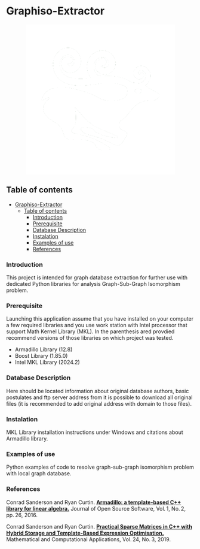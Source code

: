# Graphiso-Extractor

<div style="display:flex;justify-content: center;align-items: center;">
<img src="scitia_logo.png" alt="Logo of K!Scithia">
</div>

## Table of contents
- [Graphiso-Extractor](#graphiso-extractor)
  - [Table of contents](#table-of-contents)
    - [Introduction ](#introduction-)
    - [Prerequisite ](#prerequisite-)
    - [Database Description ](#database-description-)
    - [Instalation ](#instalation-)
    - [Examples of use ](#examples-of-use-)
    - [References ](#references-)

### Introduction <a name="intro"></a>

This project is intended for graph database extraction for further use with dedicated Python libraries for analysis Graph-Sub-Graph Isomorphism problem.

### Prerequisite <a name="prerequisite"></a>

Launching this application assume that you have installed on your computer a few required libraries and you use work station with Intel processor that support Math Kernel Library (MKL). In the parenthesis ared provdied recommend versions of those libraries on which project was tested.
- Armadillo Library (12.8)
- Boost Library (1.85.0)
- Intel MKL Library (2024.2)

### Database Description <a name="desc"></a>

Here should be located information about original database authors,
basic postulates and ftp server address from it is possible to download
all original files (it is recommended to add original address with domain
to those files).

### Instalation <a name="install"></a>

MKL Library installation instructions under Windows and citations 
about Armadillo library.

### Examples of use <a name="use"></a>

Python examples of code to resolve graph-sub-graph isomorphism problem
with local graph database.

### References <a name="references"></a>

Conrad Sanderson and Ryan Curtin.
<b><a href="https://arma.sourceforge.net/armadillo_joss_2016.pdf">Armadillo: a template-based C++ library for linear algebra.</a></b>
Journal of Open Source Software, Vol. 1, No. 2, pp. 26, 2016.

Conrad Sanderson and Ryan Curtin.
<b><a href="https://arma.sourceforge.net/armadillo_mca_2019.pdf">Practical Sparse Matrices in C++ with Hybrid Storage and Template-Based Expression Optimisation.</a></b>
Mathematical and Computational Applications, Vol. 24, No. 3, 2019.

